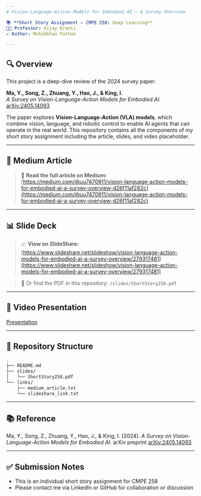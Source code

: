 ```yaml
---
# Vision-Language-Action Models for Embodied AI – A Survey Overview

📚 **Short Story Assignment – CMPE 258: Deep Learning**  
👨‍🏫 Professor: Vijay Eranti  
✍️ Author: Mohibkhan Pathan  

---
```


## 🔍 Overview

This project is a deep-dive review of the 2024 survey paper:

**Ma, Y., Song, Z., Zhuang, Y., Hao, J., & King, I.**  
*A Survey on Vision-Language-Action Models for Embodied AI.*  
[arXiv:2405.14093](https://arxiv.org/abs/2405.14093)

The paper explores **Vision-Language-Action (VLA) models**, which combine vision, language, and robotic control to enable AI agents that can operate in the real world. This repository contains all the components of my short story assignment including the article, slides, and video placeholder.

---

## 📝 Medium Article

> 📖 **Read the full article on Medium:**  
[https://medium.com/@uu7470911/vision-language-action-models-for-embodied-ai-a-survey-overview-d26f11af282c](https://medium.com/@uu7470911/vision-language-action-models-for-embodied-ai-a-survey-overview-d26f11af282c)

---

## 📊 Slide Deck

> 📈 **View on SlideShare:**  
[https://www.slideshare.net/slideshow/vision-language-action-models-for-embodied-ai-a-survey-overview/279317481](https://www.slideshare.net/slideshow/vision-language-action-models-for-embodied-ai-a-survey-overview/279317481)

> 📁 Or find the PDF in this repository: `/slides/ShortStory258.pdf`

---

## 🎥 Video Presentation

[Presentation](https://arxiv.org/abs/2405.14093)

---

## 📂 Repository Structure

```bash
.
├── README.md
├── slides/
│   └── ShortStory258.pdf
└── links/
    ├── medium_article.txt
    └── slideshare_link.txt
```

---

## 📚 Reference

Ma, Y., Song, Z., Zhuang, Y., Hao, J., & King, I. (2024).
*A Survey on Vision-Language-Action Models for Embodied AI.*
arXiv preprint [arXiv:2405.14093](https://arxiv.org/abs/2405.14093)

---

## ✅ Submission Notes

* This is an individual short story assignment for CMPE 258
* Please contact me via LinkedIn or GitHub for collaboration or discussion
